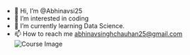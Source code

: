 - 👋 Hi, I’m @Abhinavsi25
- 👀 I’m interested in coding
- 🌱 I’m currently learning Data Science.
- 📫 How to reach me abhinavsinghchauhan25@gmail.com
  ![Course Image](https://bigdataanalyticsnews.com/wp-content/uploads/2020/04/data-science.jpg)


